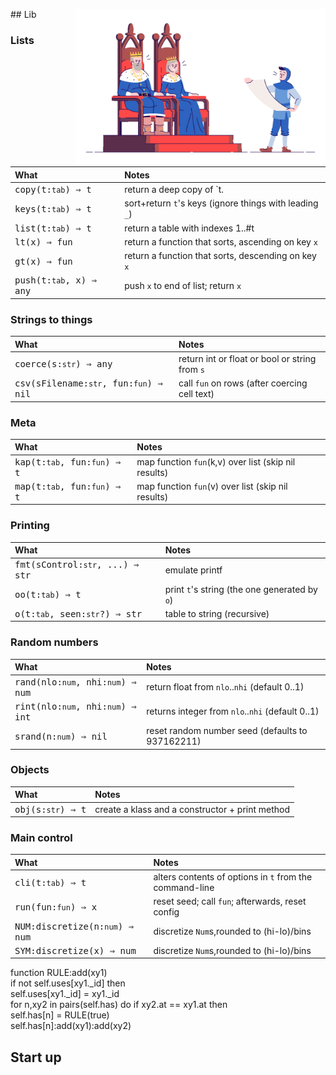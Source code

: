 <img src='img/ruler.jpg' width=400 align=right>## Lib	
### Lists	

| What | Notes |
|:---|:---|
| <tt>copy(t:`tab`) &rArr;  t</tt> |  return a deep copy of `t. |
| <tt>keys(t:`tab`) &rArr;  t</tt> |  sort+return `t`'s keys (ignore things with leading `_`) |
| <tt>list(t:`tab`) &rArr;  t</tt> |  return a table with indexes 1..#t |
| <tt>lt(x) &rArr;  fun</tt> |  return a function that sorts, ascending on key `x` |
| <tt>gt(x) &rArr;  fun</tt> |  return a function that sorts, descending on key `x` |
| <tt>push(t:`tab`,  x) &rArr;  any</tt> |  push `x` to end of list; return `x`  |


### Strings to things	

| What | Notes |
|:---|:---|
| <tt>coerce(s:`str`) &rArr;  any</tt> |  return int or float or bool or string from `s` |
| <tt>csv(sFilename:`str`, fun:`fun`) &rArr;  nil</tt> |  call `fun` on rows (after coercing cell text) |


### Meta	

| What | Notes |
|:---|:---|
| <tt>kap(t:`tab`,  fun:`fun`) &rArr;  t</tt> |  map function `fun`(k,v) over list (skip nil results)  |
| <tt>map(t:`tab`,  fun:`fun`) &rArr;  t</tt> |  map function `fun`(v) over list (skip nil results)  |


### Printing	

| What | Notes |
|:---|:---|
| <tt>fmt(sControl:`str`, ...) &rArr;  str</tt> |  emulate printf |
| <tt>oo(t:`tab`) &rArr;  t</tt> |  print `t`'s string (the one generated by `o`) |
| <tt>o(t:`tab`,   seen:`str`?) &rArr;  str</tt> |  table to string (recursive) |


### Random numbers	

| What | Notes |
|:---|:---|
| <tt>rand(nlo:`num`, nhi:`num`) &rArr;  num</tt> |  return float from `nlo`..`nhi` (default 0..1) |
| <tt>rint(nlo:`num`, nhi:`num`) &rArr;  int</tt> |  returns integer from `nlo`..`nhi` (default 0..1) |
| <tt>srand(n:`num`) &rArr;  nil</tt> |  reset random number seed (defaults to 937162211)  |


### Objects	

| What | Notes |
|:---|:---|
| <tt>obj(s:`str`) &rArr;  t</tt> |  create a klass and a constructor + print method |


### Main control	

| What | Notes |
|:---|:---|
| <tt>cli(t:`tab`) &rArr;  t</tt> |  alters contents of options in `t` from the  command-line |
| <tt>run(fun:`fun`) &rArr; x</tt> |  reset seed; call `fun`; afterwards, reset config |
| <tt>NUM:discretize(n:`num`) &rArr;  num</tt> |  discretize `Num`s,rounded to (hi-lo)/bins |
| <tt>SYM:discretize(x) &rArr;  num</tt> |  discretize `Num`s,rounded to (hi-lo)/bins |


function RULE:add(xy1)	
  if not self.uses[xy1._id] then	
    self.uses[xy1._id] = xy1._id	
    for n,xy2 in pairs(self.has) do	
      if xy2.at == xy1.at then	
        self.has[n] = RULE(true)	
        self.has[n]:add(xy1):add(xy2)	
## Start up	
